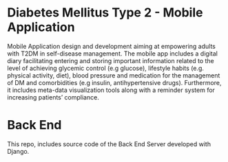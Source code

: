 # Diabetes Mellitus Type 2 - Mobile Application

Mobile Application design and development aiming at empowering adults with T2DM in self-disease management. The mobile app includes a digital diary facilitating entering and storing important information related to the level of achieving glycemic control (e.g glucose), lifestyle habits (e.g. physical activity, diet), blood pressure and medication for the management of DM and comorbidities (e.g insulin, antihypertensive drugs). Furthermore, it includes meta-data visualization tools along with a reminder system for increasing patients’ compliance.

# Back End

This repo, includes source code of the Back End Server  developed with Django.


